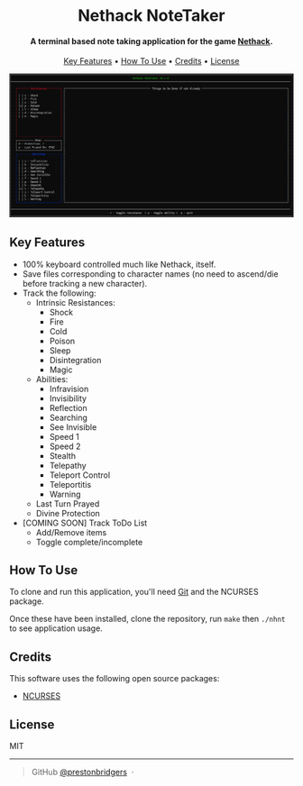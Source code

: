 
<h1 align="center">
  Nethack NoteTaker
</h1>

<h4 align="center">A terminal based note taking application for the game <a href="https://www.nethack.org/" target="_blank">Nethack</a>.</h4>

<p align="center">
  <a href="#key-features">Key Features</a> •
  <a href="#how-to-use">How To Use</a> •
  <a href="#credits">Credits</a> •
  <a href="#license">License</a>
</p>

![screenshot](./res/nhnt_1.png)

## Key Features

* 100% keyboard controlled much like Nethack, itself.
* Save files corresponding to character names (no need to ascend/die before tracking a new character).
* Track the following:
  * Intrinsic Resistances:
    * Shock
    * Fire
    * Cold
    * Poison
    * Sleep
    * Disintegration
    * Magic
  * Abilities:
    * Infravision
    * Invisibility
    * Reflection
    * Searching
    * See Invisible
    * Speed 1
    * Speed 2
    * Stealth
    * Telepathy
    * Teleport Control
    * Teleportitis
    * Warning
  * Last Turn Prayed
  * Divine Protection
* [COMING SOON] Track ToDo List
  * Add/Remove items
  * Toggle complete/incomplete

## How To Use

To clone and run this application, you'll need [Git](https://git-scm.com) and the NCURSES package.

Once these have been installed, clone the repository, run `make` then `./nhnt` to see application usage.

## Credits

This software uses the following open source packages:

- [NCURSES](https://invisible-island.net/ncurses/)

## License

MIT

---

> GitHub [@prestonbridgers](https://github.com/prestonbridgers) &nbsp;&middot;&nbsp;

